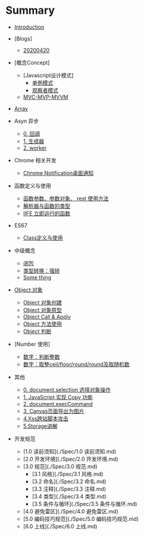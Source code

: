 # Summary

* [Introduction](README.md)

* [Blogs]
  * [20200420](Blogs/20200420.md)
  
* [概念Concept]
  * [Javascript设计模式]
    * [单例模式](./Concept/JavascriptDesignMode/0.singleton.md)
    * [观察者模式](./Concept/JavascriptDesignMode/1.Observer.md)
  * [MVC-MVP-MVVM](./Concept/MVC-MVP-MVVM.md)

  
* [Array](./Array/0.Basic.md)

* Asyn 异步  
  * [0. 回调](./Asyn/0.callback.md)
  * [1. 生成器](./Asyn/1.generator.md)
  * [2. worker](./Asyn/2.worker.md)
  
* Chrome 相关开发  
  * [Chrome Notification桌面通知](./Chrome/0.Chrome-Notification.md)

* 函数定义与使用
  * [函数参数、参数对象、 rest 使用方法](./function/0.Arguments-&-Reset.md)
  * [解析器与函数的类型](./function/1.Parser-&-Declaration-of-function.md)
  * [IIFE 立即运行的函数](./function/2.IIFE-function.md)
  
* ES67  
  * [Class定义与使用](./ES67/0.Class.md)
  
* 中级概念
  * [闭包](./Intermediate/0.Closure.md)
  * [类型转换：强转](./Intermediate/1.transform.md)
  * [Some thing](./Intermediate/2.Something.md)
  
* [Object 对象](./object/_object.md)
  * [Object 对象创建](./object/0.Object-create.md)
  * [Object 对象原型](./object/1.Object-prototype.md)
  * [Object Call & Apply](./object/2.Object-call-apply.md)
  * [Object 方法使用](./object/3.Object-methods.md)
  * [Object 判断](./object/4.Object-judgement.md)
  
* [Number 使用]  
  * [数字：判断整数](./Number/0.judgement-integer.md)
  * [数字：取整ceil/floor/round/round及取随机数](./Number/1.ceil-floor-round-Get-random.md)
  
* 其他
  * [0. document.selection 选择对象操作](./Others/0.Selection.md)
  * [1. JavaScript 实现 Copy 功能](./Others/1.Js-to-Copy.md)
  * [2. document.execCommand](./Others/2.document.execCommand.md)
  * [3. Canvas页面导出为图片](./Others/3.Canvas导出页面为图片.md)
  * [4.Xss跨站脚本攻击](./Others/4.Xss跨站脚本攻击.md)
  * [5.Storage讲解](./Others/5.Storage.md)

* 开发规范
  * [1.0 读前须知](./Spec/1.0 读前须知.md)
  * [2.0 开发环境](./Spec/2.0 开发环境.md)
  * [3.0 规范](./Spec/3.0 规范.md)
    * [3.1 风格](./Spec/3.1 风格.md)
    * [3.2 命名](./Spec/3.2 命名.md)
    * [3.3 注释](./Spec/3.3 注释.md)
    * [3.4 类型](./Spec/3.4 类型.md)
    * [3.5 条件与循环](./Spec/3.5 条件与循环.md)
  * [4.0 避免雷区](./Spec/4.0 避免雷区.md)
  * [5.0 编码技巧规范](./Spec/5.0 编码技巧规范.md)
  * [6.0 上线](./Spec/6.0 上线.md)

